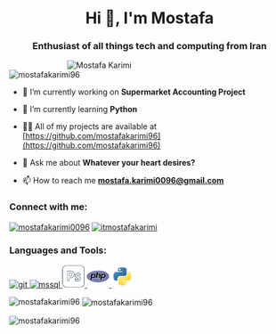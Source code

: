 <h1 align="center">Hi 👋, I'm Mostafa</h1>
<h3 align="center">Enthusiast of all things tech and computing from Iran</h3>
<img align="right" alt=" Mostafa Karimi " width="400" src="https://media.tenor.com/IieZUsqoYCwAAAAM/developer.gif">
<p align="left"> <img src="https://komarev.com/ghpvc/?username=mostafakarimi96&label=Profile%20views&color=0e75b6&style=flat" alt="mostafakarimi96" /> </p>

- 🔭 I’m currently working on **Supermarket Accounting Project**

- 🌱 I’m currently learning **Python**

- 👨‍💻 All of my projects are available at [https://github.com/mostafakarimi96](https://github.com/mostafakarimi96)

- 💬 Ask me about **Whatever your heart desires?**

- 📫 How to reach me **mostafa.karimi0096@gmail.com**

<h3 align="left">Connect with me:</h3>
<p align="left">
<a href="https://linkedin.com/in/mostafakarimi0096" target="blank"><img align="center" src="https://raw.githubusercontent.com/rahuldkjain/github-profile-readme-generator/master/src/images/icons/Social/linked-in-alt.svg" alt="mostafakarimi0096" height="30" width="40" /></a>
<a href="https://instagram.com/itmostafakarimi" target="blank"><img align="center" src="https://raw.githubusercontent.com/rahuldkjain/github-profile-readme-generator/master/src/images/icons/Social/instagram.svg" alt="itmostafakarimi" height="30" width="40" /></a>
</p>

<h3 align="left">Languages and Tools:</h3>
<p align="left"> <a href="https://git-scm.com/" target="_blank" rel="noreferrer"> <img src="https://www.vectorlogo.zone/logos/git-scm/git-scm-icon.svg" alt="git" width="40" height="40"/> </a> <a href="https://www.microsoft.com/en-us/sql-server" target="_blank" rel="noreferrer"> <img src="https://www.svgrepo.com/show/303229/microsoft-sql-server-logo.svg" alt="mssql" width="40" height="40"/> </a> <a href="https://www.photoshop.com/en" target="_blank" rel="noreferrer"> <img src="https://raw.githubusercontent.com/devicons/devicon/master/icons/photoshop/photoshop-line.svg" alt="photoshop" width="40" height="40"/> </a> <a href="https://www.php.net" target="_blank" rel="noreferrer"> <img src="https://raw.githubusercontent.com/devicons/devicon/master/icons/php/php-original.svg" alt="php" width="40" height="40"/> </a> <a href="https://www.python.org" target="_blank" rel="noreferrer"> <img src="https://raw.githubusercontent.com/devicons/devicon/master/icons/python/python-original.svg" alt="python" width="40" height="40"/> </a> </p>

<p><img align="left" src="https://github-readme-stats.vercel.app/api/top-langs?username=mostafakarimi96&show_icons=true&locale=en&layout=compact" alt="mostafakarimi96" /></p>

<p>&nbsp;<img align="center" src="https://github-readme-stats.vercel.app/api?username=mostafakarimi96&show_icons=true&locale=en" alt="mostafakarimi96" /></p>

<p><img align="center" src="https://github-readme-streak-stats.herokuapp.com/?user=mostafakarimi96&" alt="mostafakarimi96" /></p>
